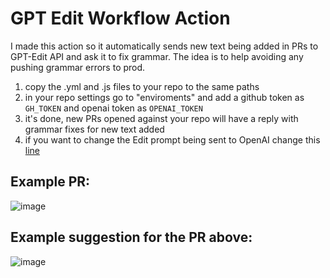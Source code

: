 # GPT Edit Workflow Action

I made this action so it automatically sends new text being added in PRs to GPT-Edit API and ask it to fix grammar. The idea is to help avoiding any pushing grammar errors to prod.

1) copy the .yml and .js files to your repo to the same paths
2) in your repo settings go to "enviroments" and add a github token as `GH_TOKEN` and openai token as `OPENAI_TOKEN`
3) it's done, new PRs opened against your repo will have a reply with grammar fixes for new text added
4) if you want to change the Edit prompt being sent to OpenAI change this [line](https://github.com/MarcoWorms/actions-test/blob/main/script.js#L34)

## Example PR:

![image](https://user-images.githubusercontent.com/7863230/208171299-ca2a1afe-322e-42c1-a7ad-48cf1778dd3b.png)

## Example suggestion for the PR above:

![image](https://user-images.githubusercontent.com/7863230/208171338-8dd5c13c-255e-43e0-a6ed-955cd007137b.png)
